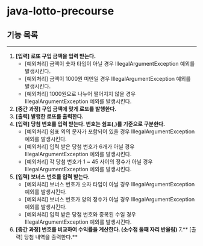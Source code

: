 # java-lotto-precourse

## 기능 목록
---
1. **[입력] 로또 구입 금액을 입력 받는다.**
    - [예외처리] 금액이 숫자 타입이 아닐 경우 IllegalArgumentException 예외를 발생시킨다.
    - [예외처리] 금액이 1000원 미만일 경우 IllegalArgumentException 예외를 발생시킨다.
    - [예외처리] 1000원으로 나누어 떨어지지 않을 경우 IllegalArgumentException 예외를 발생시킨다.
2. **[중간 과정] 구입 금액에 맞게 로또를 발행한다.**
3. **[출력] 발행한 로또를 출력한다.**
4. **[입력] 당첨 번호를 입력 받는다. 번호는 쉼표(,)를 기준으로 구분한다.**
    - [예외처리] 쉼표 외의 문자가 포함되어 있을 경우 IllegalArgumentException 예외를 발생시킨다.
    - [예외처리] 입력 받은 당첨 번호가 6개가 아닐 경우 IllegalArgumentException 예외를 발생시킨다.
    - [예외처리] 각 당첨 번호가 1 ~ 45 사이의 정수가 아닐 경우 IllegalArgumentException 예외를 발생시킨다.
5. **[입력] 보너스 번호를 입력 받는다.**
    - [예외처리] 보너스 번호가 숫자 타입이 아닐 경우 IllegalArgumentException 예외를 발생시킨다.
    - [예외처리] 보너스 번호가 양의 정수가 아닐 경우 IllegalArgumentException 예외를 발생시킨다.
    - [예외처리] 입력 받은 당첨 번호와 중복된 수일 경우 IllegalArgumentException 예외를 발생시킨다.
6. **[중간 과정] 번호를 비교하여 수익률을 계산한다. (소수점 둘째 자리 반올림)**
7.** [출력] 당첨 내역을 출력한다.**
